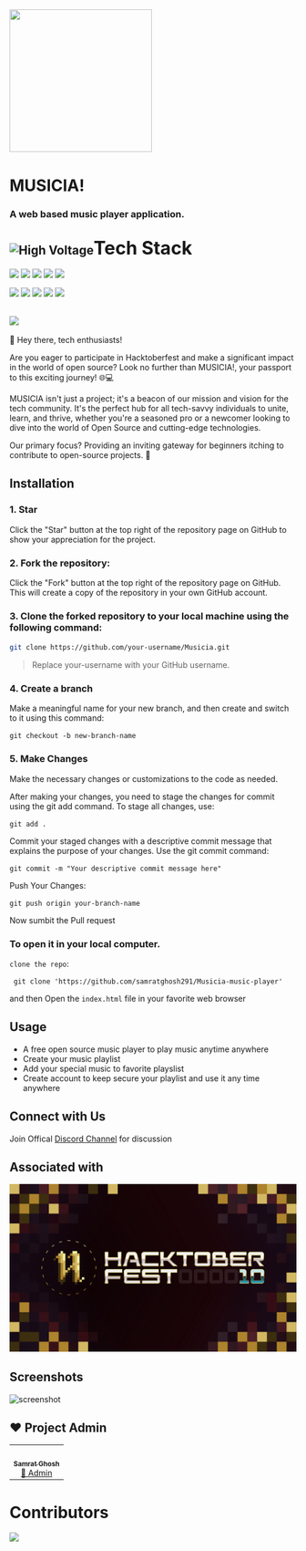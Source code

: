 <img src="/images/Logo.png" width=250 height=250>

# MUSICIA!

### A web based music player application.

<div >
<h2><img src="https://raw.githubusercontent.com/Tarikul-Islam-Anik/Animated-Fluent-Emojis/master/Emojis/Travel%20and%20places/High%20Voltage.png" alt="High Voltage" width="40" height="40" /><font size="6">Tech Stack</font></h2>
<a href="https://developer.mozilla.org/en-US/docs/Glossary/HTML5"><img src="https://img.shields.io/badge/HTML5-E34F26.svg?style=for-the-badge&logo=HTML5&logoColor=white"></a>
<a href="https://developer.mozilla.org/en-US/docs/Web/JavaScript"><img src="https://img.shields.io/badge/JavaScript-F7DF1E.svg?style=for-the-badge&logo=JavaScript&logoColor=black"></a>
<a href="https://getbootstrap.com/"><img src="https://img.shields.io/badge/Bootstrap-7952B3.svg?style=for-the-badge&logo=Bootstrap&logoColor=black"></a>
<a href="https://developer.mozilla.org/en-US/docs/Web/CSS"><img src="https://img.shields.io/badge/CSS3-1572B6.svg?style=for-the-badge&logo=CSS3&logoColor=black"></a>
<a href="https://v2.tailwindcss.com/docs"><img src="https://img.shields.io/badge/Tailwind%20CSS-06B6D4.svg?style=for-the-badge&logo=Tailwind-CSS&logoColor=black"></a>

<div>

<a href="https://github.com/samratghosh291/Musicia-music-player/issues"><img src="https://img.shields.io/github/issues/samratghosh291/Musicia-music-player"></a>
<a href="https://github.com/samratghosh291/Musicia-music-player/pulls"><img src="https://img.shields.io/github/issues-pr/samratghosh291/Musicia-music-player"></a>
<a href="https://github.com/samratghosh291/Musicia-music-player/network/members"><img src="https://img.shields.io/github/forks/samratghosh291/Musicia-music-player"></a>
<a href="https://github.com/samratghosh291/Musicia-music-player/stargazers"><img src="https://img.shields.io/github/stars/samratghosh291/Musicia-music-player"></a>
<a href="https://github.com/samratghosh291/Musicia-music-player/blob/master/LICENSE"><img src="https://img.shields.io/github/license/samratghosh291/Musicia-music-player"></a>

<br> 
  <img src="https://readme-typing-svg.herokuapp.com?color=%2336BCF7&lines=Welcome+to+Musicia+!;Let's+Build+our+own+Together;Thanks+for+Contributing"
 <img src= 'https://capsule-render.vercel.app/api?type=rect&color=gradient&height=2.5'/>
<br>

👋 Hey there, tech enthusiasts!

Are you eager to participate in Hacktoberfest and make a significant impact in the world of open source? Look no further than MUSICIA!, your passport to this exciting journey! 🌐💻

MUSICIA isn't just a project; it's a beacon of our mission and vision for the tech community. It's the perfect hub for all tech-savvy individuals to unite, learn, and thrive, whether you're a seasoned pro or a newcomer looking to dive into the world of Open Source and cutting-edge technologies.

Our primary focus? Providing an inviting gateway for beginners itching to contribute to open-source projects. 🌟

## Installation

### 1. Star
Click the "Star" button at the top right of the repository page on GitHub to show your appreciation for the project.

### 2. Fork the repository:
Click the "Fork" button at the top right of the repository page on GitHub. This will create a copy of the repository in your own GitHub account.

### 3. Clone the forked repository to your local machine using the following command:
```bash
git clone https://github.com/your-username/Musicia.git
```
> Replace your-username with your GitHub username.

### 4. Create a branch
Make a meaningful name for your new branch, and then create and switch to it using this command:
```
git checkout -b new-branch-name
```
### 5. Make Changes
Make the necessary changes or customizations to the code as needed.

After making your changes, you need to stage the changes for commit using the git add command. To stage all changes, use:
```
git add .
```
Commit your staged changes with a descriptive commit message that explains the purpose of your changes. Use the git commit command:
```
git commit -m "Your descriptive commit message here"
```

Push Your Changes:
```
git push origin your-branch-name
```

Now sumbit the Pull request

### To open it in your local computer. <br>
`clone the repo`:
```
 git clone 'https://github.com/samratghosh291/Musicia-music-player'
```
and then Open the `index.html` file in your favorite web browser 

## Usage

- A free open source music player to play music anytime anywhere
- Create your music playlist
- Add your special music to favorite playslist
- Create account to keep secure your playlist and use it any time anywhere

## Connect with Us

Join Offical [Discord Channel](https://discord.gg/3TB4MSh3yV) for discussion

## Associated with

![Hacktoberfest23](https://github.com/Hackerspace2023/HackerSpace/blob/main/public/hacktoberfest_logo.png)

## Screenshots

![screenshot](/screenshots/s1.png)

## ❤️ Project Admin

<table>
	<tr>
		<td align="center">
			<a href="https://github.com/samratghosh291">
				<img src="https://github.com/samratghosh291/Musicia-music-player/blob/main/images/Project_Admin.jpg" width="100px" alt="" />
				<br /> <sub><b>Samrat Ghosh</b></sub>
			</a>
			<br /> <a href="https://github.com/samratghosh291"> 
		👑 Admin
	    </a>
		</td>
	</tr>
</table>

# Contributors

<a href="https://github.com/samratghosh291/Musicia/graphs/contributors">
  <img src="https://contrib.rocks/image?repo=samratghosh291/Musicia" />
</a>




